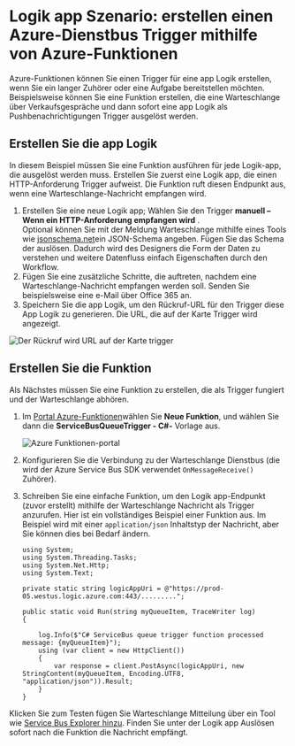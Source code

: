 <properties
   pageTitle="Logik app Szenario: erstellen einen Azure Funktionen Dienstbus Trigger | Microsoft Azure"
   description="Verwenden Sie zum Erstellen eines Triggers Dienstbus für eine app Logik Azure-Funktionen"
   services="logic-apps,functions"
   documentationCenter=".net,nodejs,java"
   authors="jeffhollan"
   manager="dwrede"
   editor=""/>

<tags
   ms.service="logic-apps"
   ms.devlang="multiple"
   ms.topic="article"
   ms.tgt_pltfrm="na"
   ms.workload="integration"
   ms.date="05/23/2016"
   ms.author="jehollan"/>

# <a name="logic-app-scenario-create-an-azure-service-bus-trigger-by-using-azure-functions"></a>Logik app Szenario: erstellen einen Azure-Dienstbus Trigger mithilfe von Azure-Funktionen

Azure-Funktionen können Sie einen Trigger für eine app Logik erstellen, wenn Sie ein langer Zuhörer oder eine Aufgabe bereitstellen möchten. Beispielsweise können Sie eine Funktion erstellen, die eine Warteschlange über Verkaufsgespräche und dann sofort eine app Logik als Pushbenachrichtigungen Trigger ausgelöst werden.

## <a name="build-the-logic-app"></a>Erstellen Sie die app Logik

In diesem Beispiel müssen Sie eine Funktion ausführen für jede Logik-app, die ausgelöst werden muss. Erstellen Sie zuerst eine Logik app, die einen HTTP-Anforderung Trigger aufweist. Die Funktion ruft diesen Endpunkt aus, wenn eine Warteschlange-Nachricht empfangen wird.  

1. Erstellen Sie eine neue Logik app; Wählen Sie den Trigger **manuell – Wenn ein HTTP-Anforderung empfangen wird** .  
   Optional können Sie mit der Meldung Warteschlange mithilfe eines Tools wie [jsonschema.net](http://jsonschema.net)ein JSON-Schema angeben. Fügen Sie das Schema der auslösen. Dadurch wird des Designers die Form der Daten zu verstehen und weitere Datenfluss einfach Eigenschaften durch den Workflow.
1. Fügen Sie eine zusätzliche Schritte, die auftreten, nachdem eine Warteschlange-Nachricht empfangen werden soll. Senden Sie beispielsweise eine e-Mail über Office 365 an.  
1. Speichern Sie die app Logik, um den Rückruf-URL für den Trigger diese App Logik zu generieren. Die URL, die auf der Karte Trigger wird angezeigt.

![Der Rückruf wird URL auf der Karte trigger][1]

## <a name="build-the-function"></a>Erstellen Sie die Funktion

Als Nächstes müssen Sie eine Funktion zu erstellen, die als Trigger fungiert und der Warteschlange abhören.

1. Im [Portal Azure-Funktionen](https://functions.azure.com/signin)wählen Sie **Neue Funktion**, und wählen Sie dann die **ServiceBusQueueTrigger - C#-** Vorlage aus.

    ![Azure Funktionen-portal][2]

2. Konfigurieren Sie die Verbindung zu der Warteschlange Dienstbus (die wird der Azure Service Bus SDK verwendet `OnMessageReceive()` Zuhörer).
3. Schreiben Sie eine einfache Funktion, um den Logik app-Endpunkt (zuvor erstellt) mithilfe der Warteschlange Nachricht als Trigger anzurufen. Hier ist ein vollständiges Beispiel einer Funktion aus. Im Beispiel wird mit einer `application/json` Inhaltstyp der Nachricht, aber Sie können dies bei Bedarf ändern.

   ```
   using System;
   using System.Threading.Tasks;
   using System.Net.Http;
   using System.Text;

   private static string logicAppUri = @"https://prod-05.westus.logic.azure.com:443/.........";

   public static void Run(string myQueueItem, TraceWriter log)
   {

       log.Info($"C# ServiceBus queue trigger function processed message: {myQueueItem}");
       using (var client = new HttpClient())
       {
           var response = client.PostAsync(logicAppUri, new StringContent(myQueueItem, Encoding.UTF8, "application/json")).Result;
       }
   }
   ```

Klicken Sie zum Testen fügen Sie Warteschlange Mitteilung über ein Tool wie [Service Bus Explorer hinzu](https://github.com/paolosalvatori/ServiceBusExplorer). Finden Sie unter der Logik app Auslösen sofort nach die Funktion die Nachricht empfängt.

<!-- Image References -->
[1]: ./media/app-service-logic-scenario-function-sb-trigger/manualTrigger.PNG
[2]: ./media/app-service-logic-scenario-function-sb-trigger/newQueueTriggerFunction.PNG
